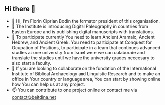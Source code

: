 ## Hi there 👋

<!--

**Here are some ideas to get you started:**

🙋‍♀️ A short introduction - what is your organization all about?
🌈 Contribution guidelines - how can the community get involved?
👩‍💻 Useful resources - where can the community find your docs? Is there anything else the community should know?
🍿 Fun facts - what does your team eat for breakfast?
🧙 Remember, you can do mighty things with the power of [Markdown](https://docs.github.com/github/writing-on-github/getting-started-with-writing-and-formatting-on-github/basic-writing-and-formatting-syntax)
-->
- 👋 Hi, I’m Florin Ciprian Bodin the formator president of this organisation.
- 👀 The Institute is introducing Digital Paleography in countries from Easten Europe and is publishing digital manuscripts with translations.
- 🌱 To participate currently You need to learn Ancient Aramaic, Ancient Hebrew, and Ancient Greek. You need to participate at Conquest for Ocupation of Positions, to participate in a team that continues advanced studies at one university from Israel were we can colaborate and translate the studies until we have the university grades neccesary to also start a faculty. 
- 💞️ If you are looking to collaborate on the fundation of the International Institute of Biblical Archaeology and Linguistic Research and to make an office in Your country or language area, You can start by showing online how You can help us at any project. 
- 📫 You can contribute to one project online or contact me via contact@beitdina.net


